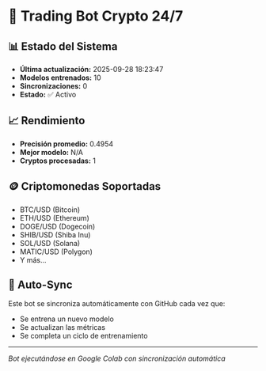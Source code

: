 # 🤖 Trading Bot Crypto 24/7

## 📊 Estado del Sistema

- **Última actualización:** 2025-09-28 18:23:47
- **Modelos entrenados:** 10
- **Sincronizaciones:** 0
- **Estado:** ✅ Activo

## 📈 Rendimiento


- **Precisión promedio:** 0.4954
- **Mejor modelo:** N/A
- **Cryptos procesadas:** 1

## 🪙 Criptomonedas Soportadas

- BTC/USD (Bitcoin)
- ETH/USD (Ethereum)
- DOGE/USD (Dogecoin)
- SHIB/USD (Shiba Inu)
- SOL/USD (Solana)
- MATIC/USD (Polygon)
- Y más...

## 🔄 Auto-Sync

Este bot se sincroniza automáticamente con GitHub cada vez que:
- Se entrena un nuevo modelo
- Se actualizan las métricas
- Se completa un ciclo de entrenamiento

---
*Bot ejecutándose en Google Colab con sincronización automática*
